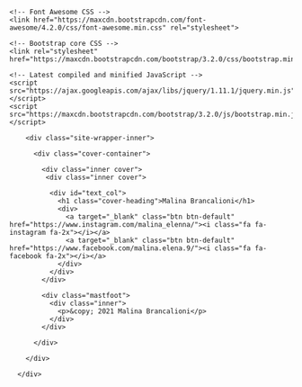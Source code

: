 <html lang="en">
<head>
    <meta charset="UTF-8">
    <meta name="viewport" content="width=device-width, intial-scale=1.0">
    <title>Hello!</title>
    <link rel="stylesheet" href="styles.css">
    <link rel="icon" href="favicon.ico">

    <!-- Font Awesome CSS -->
    <link href="https://maxcdn.bootstrapcdn.com/font-awesome/4.2.0/css/font-awesome.min.css" rel="stylesheet">

    <!-- Bootstrap core CSS -->
    <link rel="stylesheet" href="https://maxcdn.bootstrapcdn.com/bootstrap/3.2.0/css/bootstrap.min.css">
  
    <!-- Latest compiled and minified JavaScript -->
    <script src="https://ajax.googleapis.com/ajax/libs/jquery/1.11.1/jquery.min.js"></script>
    <script src="https://maxcdn.bootstrapcdn.com/bootstrap/3.2.0/js/bootstrap.min.js"></script>
</head>

<body>
    <div class="site-wrapper">

        <div class="site-wrapper-inner">
  
          <div class="cover-container">
  
            <div class="inner cover">
             <div class="inner cover">
            
              <div id="text_col">
                <h1 class="cover-heading">Malina Brancalioni</h1>
                <div>
                  <a target="_blank" class="btn btn-default" href="https://www.instagram.com/malina_elenna/"><i class="fa fa-instagram fa-2x"></i></a>
                  <a target="_blank" class="btn btn-default" href="https://www.facebook.com/malina.elena.9/"><i class="fa fa-facebook fa-2x"></i></a>
                </div>
              </div>
            </div>
  
            <div class="mastfoot">
              <div class="inner">
                <p>&copy; 2021 Malina Brancalioni</p>
              </div>
            </div>
  
          </div>
  
        </div>
  
      </div>
  
</body>
</html>
